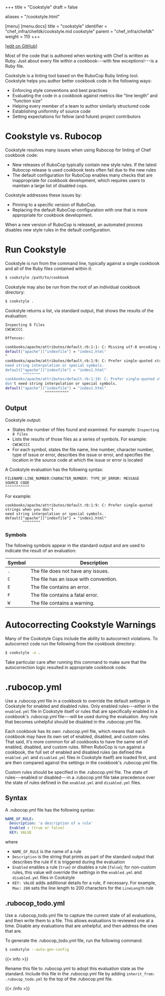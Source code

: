 +++
title = "Cookstyle"
draft = false

aliases = "/cookstyle.html"

[menu]
  [menu.docs]
    title = "cookstyle"
    identifier = "chef_infra/chefdk/cookstyle.md cookstyle"
    parent = "chef_infra/chefdk"
    weight = 110
+++    

[\[edit on
GitHub\]](https://github.com/chef/chef-web-docs/blob/master/chef_master/source/cookstyle.rst)

Most of the code that is authored when working with Chef is written as
Ruby. Just about every file within a cookbook---with few
exceptions!---is a Ruby file.

Cookstyle is a linting tool based on the RuboCop Ruby linting tool.
Cookstyle helps you author better cookbook code in the following ways:

-   Enforcing style conventions and best practices
-   Evaluating the code in a cookbook against metrics like "line length"
    and "function size"
-   Helping every member of a team to author similarly structured code
-   Establishing uniformity of source code
-   Setting expectations for fellow (and future) project contributors

Cookstyle vs. Rubocop
=====================

Cookstyle resolves many issues when using Rubocop for linting of Chef
cookbook code:

-   New releases of RuboCop typically contain new style rules. If the
    latest Rubocop release is used cookbook tests often fail due to the
    new rules
-   The default configuration for RuboCop enables many checks that are
    inappropriate for cookbook development, which requires users to
    maintain a large list of disabled cops.

Cookstyle addresses these issues by:

-   Pinning to a specific version of RuboCop.
-   Replacing the default RuboCop configuration with one that is more
    appropriate for cookbook development.

When a new version of RuboCop is released, an automated process disables
new style rules in the default configuration.

Run Cookstyle
=============

Cookstyle is run from the command line, typically against a single
cookbook and all of the Ruby files contained within it:

``` bash
$ cookstyle /path/to/cookbook
```

Cookstyle may also be run from the root of an individual cookbook
directory:

``` bash
$ cookstyle .
```

Cookstyle returns a list, via standard output, that shows the results of
the evaluation:

``` bash
Inspecting 8 files
CWCWCCCC

Offences:

cookbooks/apache/attributes/default.rb:1:1: C: Missing utf-8 encoding comment.
default["apache"]["indexfile"] = "index1.html"
^
cookbooks/apache/attributes/default.rb:1:9: C: Prefer single-quoted strings when you don't
need string interpolation or special symbols.
default["apache"]["indexfile"] = "index1.html"
        ^^^^^^^^
cookbooks/apache/attributes/default.rb:1:19: C: Prefer single-quoted strings when you
don't need string interpolation or special symbols.
default["apache"]["indexfile"] = "index1.html"
                  ^^^^^^^^^^^
```

Output
------

Cookstyle output:

-   States the number of files found and examined. For example:
    `Inspecting 8 files`
-   Lists the results of those files as a series of symbols. For
    example: `CWCWCCCC`
-   For each symbol, states the file name, line number, character
    number, type of issue or error, describes the issue or error, and
    specifies the location in the source code at which the issue or
    error is located

A Cookstyle evaluation has the following syntax:

``` none
FILENAME:LINE_NUMBER:CHARACTER_NUMBER: TYPE_OF_ERROR: MESSAGE
SOURCE CODE
^^^^^^^^^^^
```

For example:

``` none
cookbooks/apache/attributes/default.rb:1:9: C: Prefer single-quoted strings when you don't
need string interpolation or special symbols.
default["apache"]["indexfile"] = "index1.html"
        ^^^^^^^^
```

### Symbols

The following symbols appear in the standard output and are used to
indicate the result of an evaluation:

<table>
<colgroup>
<col style="width: 12%" />
<col style="width: 87%" />
</colgroup>
<thead>
<tr class="header">
<th>Symbol</th>
<th>Description</th>
</tr>
</thead>
<tbody>
<tr class="odd">
<td><code>.</code></td>
<td>The file does not have any issues.</td>
</tr>
<tr class="even">
<td><code>C</code></td>
<td>The file has an issue with convention.</td>
</tr>
<tr class="odd">
<td><code>E</code></td>
<td>The file contains an error.</td>
</tr>
<tr class="even">
<td><code>F</code></td>
<td>The file contains a fatal error.</td>
</tr>
<tr class="odd">
<td><code>W</code></td>
<td>The file contains a warning.</td>
</tr>
</tbody>
</table>

Autocorrecting Cookstyle Warnings
=================================

Many of the Cookstyle Cops include the ability to autocorrect
violations. To autocorrect code run the following from the cookbook
directory:

``` bash
$ cookstyle -a .
```

Take particular care after running this command to make sure that the
autocorrection logic resulted in appropriate cookbook code.

.rubocop.yml
============

Use a .rubocop.yml file in a cookbook to override the default settings
in Cookstyle for enabled and disabled rules. Only enabled rules---either
in the `enabled.yml` file in Cookstyle itself or rules that are
specifically enabled in a cookbook's .rubocop.yml file---will be used
during the evaluation. Any rule that becomes unhelpful should be
disabled in the .rubocop.yml file.

Each cookbook has its own .rubocop.yml file, which means that each
cookbook may have its own set of enabled, disabled, and custom rules.
That said, it's more common for all cookbooks to have the same set of
enabled, disabled, and custom rules. When RuboCop is run against a
cookbook, the full set of enabled and disabled rules (as defined the
`enabled.yml` and `disabled.yml` files in Cookstyle itself) are loaded
first, and are then compared against the settings in the cookbook's
.rubocop.yml file.

Custom rules should be specified in the .rubocop.yml file. The state of
rules---enabled or disabled---in a .rubocop.yml file take precedence
over the state of rules defined in the `enabled.yml` and `disabled.yml`
files.

Syntax
------

A .rubocop.yml file has the following syntax:

``` yaml
NAME_OF_RULE:
  Description: 'a description of a rule'
  Enabled : (true or false)
  KEY: VALUE
```

where

-   `NAME_OF_RULE` is the name of a rule
-   `Description` is the string that prints as part of the standard
    output that describes the rule if it is triggered during the
    evaluation
-   `Enabled` enables a rule (`true`) or disables a rule (`false`); for
    non-custom rules, this value will override the settings in the
    `enabled.yml` and `disabled.yml` files in Cookstyle
-   `KEY: VALUE` adds additional details for a rule, if necessary. For
    example, `Max: 200` sets the line length to 200 characters for the
    `LineLength` rule

.rubocop_todo.yml
------------------

Use a .rubocop_todo.yml file to capture the current state of all
evaluations, and then write them to a file. This allows evaluations to
reviewed one at a time. Disable any evaluations that are unhelpful, and
then address the ones that are.

To generate the .rubocop_todo.yml file, run the following command:

``` bash
$ cookstyle --auto-gen-config
```

{{< info >}}

Rename this file to .rubocop.yml to adopt this evaluation state as the
standard. Include this file in the .rubocop.yml file by adding
`inherit_from: .rubocop_todo.yml` to the top of the .rubocop.yml file.

{{< /info >}}
